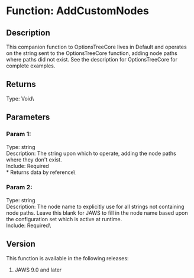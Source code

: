 # Function: AddCustomNodes

## Description

This companion function to OptionsTreeCore lives in Default and operates
on the string sent to the OptionsTreeCore function, adding node paths
where paths did not exist. See the description for OptionsTreeCore for
complete examples.

## Returns

Type: Void\

## Parameters

### Param 1:

Type: string\
Description: The string upon which to operate, adding the node paths
where they don\'t exist.\
Include: Required\
\* Returns data by reference\

### Param 2:

Type: string\
Description: The node name to explicitly use for all strings not
containing node paths. Leave this blank for JAWS to fill in the node
name based upon the configuration set which is active at runtime.\
Include: Required\

## Version

This function is available in the following releases:

1.  JAWS 9.0 and later

